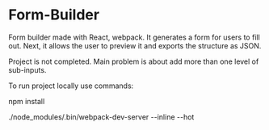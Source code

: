 # Form-Builder

Form builder made with React, webpack.
It generates a form for users to fill out. Next, it allows the user to preview it and exports the structure as JSON.

Project is not completed.
Main problem is about add more than one level of sub-inputs.

To run project locally use commands:

npm install

./node_modules/.bin/webpack-dev-server --inline --hot
